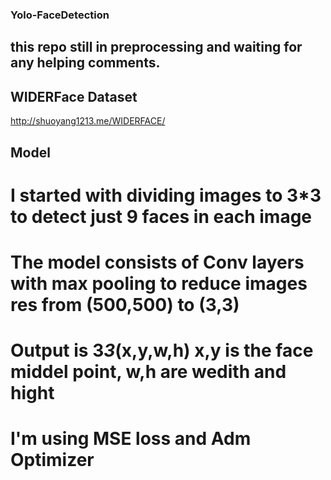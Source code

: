 ### Yolo-FaceDetection
## this repo still in preprocessing and waiting for any helping comments.
## WIDERFace Dataset
http://shuoyang1213.me/WIDERFACE/
## Model
# I started with dividing images to 3*3 to detect just 9 faces in each image
# The model consists of Conv layers with max pooling to reduce images res from (500,500) to (3,3)
# Output is 3*3*(x,y,w,h) x,y is the face middel point, w,h are wedith and hight
# I'm using MSE loss and Adm Optimizer 
